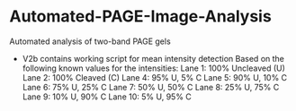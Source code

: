 # Automated-PAGE-Image-Analysis
Automated analysis of two-band PAGE gels
* V2b contains working script for mean intensity detection
Based on the following known values for the intensities:
Lane 1: 100% Uncleaved (U)
Lane 2: 100% Cleaved (C)
Lane 4: 95% U, 5% C
Lane 5: 90% U, 10% C
Lane 6: 75% U, 25% C
Lane 7: 50% U, 50% C
Lane 8: 25% U, 75% C
Lane 9: 10% U, 90% C
Lane 10: 5% U, 95% C
